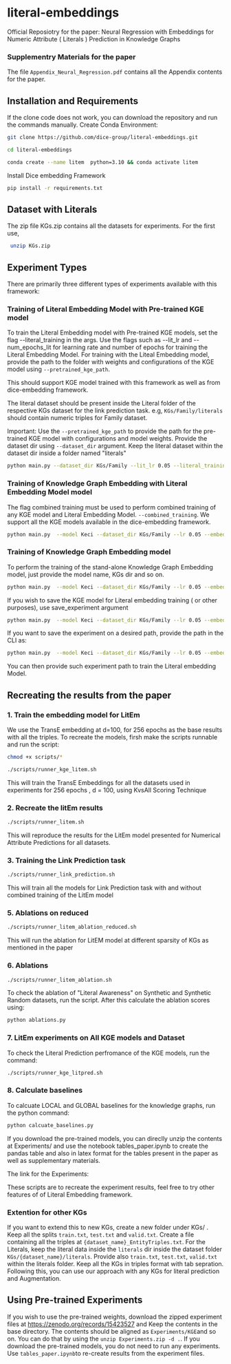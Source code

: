 # literal-embeddings
Official Reposiotry for the paper: Neural Regression with Embeddings for Numeric Attribute ( Literals ) Prediction in Knowledge Graphs

### Supplementry Materials for the paper 
The file `Appendix_Neural_Regression.pdf` contains all the Appendix contents for the paper.

## Installation and Requirements
If the clone code does not work, you can download the repository and run the commands manually.
Create Conda Environment:
```bash
git clone https://github.com/dice-group/literal-embeddings.git
```
```bash
cd literal-embeddings
```

```bash
conda create --name litem  python=3.10 && conda activate litem
```
Install Dice embedding Framework
```bash
pip install -r requirements.txt
```

## Dataset with Literals

The zip file KGs.zip contains all the datasets for experiments. For the first use, 



```bash
 unzip KGs.zip 
```
##  Experiment Types



There are primarily three different types of experiments available with this framework:

### Training of Literal Embedding Model with Pre-trained KGE model

To train the Literal Embedding model with Pre-trained KGE models, set the flag --literal_training in the args. Use the flags such as --lit_lr and --num_epochs_lit for learning rate and number of epochs for training the Literal Embedding Model. For training with the Liteal Embedding model, provide the path to the folder with weights and configurations of the KGE model using `--pretrained_kge_path`.

This should support KGE model trained with this framework as well as from dice-embedding framework.

 The literal dataset should be present inside the Literal folder of the respective KGs dataset for the link prediction task. e.g, `KGs/Family/literals` should contain numeric triples for Family dataset.

Important: Use the `--pretrained_kge_path` to provide the path for the pre-trained KGE model with configurations and model weights. 
Provide the dataset dir using `--dataset_dir` argument. Keep the literal dataset within the dataset dir inside a folder named "literals"

```bash
python main.py --dataset_dir KGs/Family --lit_lr 0.05 --literal_training --pretrained_kge_path "Experiments/test_dir" --lit_epochs 200
```
### Training of Knowledge Graph Embedding  with Literal Embedding Model model

The flag combined training must be used to perform combined training of any KGE model and Literal Embedding Model. `--combined_training`. We support all the KGE models available in the dice-embedding framework.

```bash
python main.py  --model Keci --dataset_dir KGs/Family --lr 0.05 --embedding_dim 128 --num_epochs 256 --combined_training
```

### Training of Knowledge Graph Embedding  model


To perform the training of the stand-alone Knowledge Graph Embedding model, just provide the model name, KGs dir and so on. 

```bash
python main.py  --model Keci --dataset_dir KGs/Family --lr 0.05 --embedding_dim 128 --num_epochs 256 
```
If you wish to save the KGE model for Literal embedding training ( or other purposes), use save_experiment argument

```bash
python main.py  --model Keci --dataset_dir KGs/Family --lr 0.05 --embedding_dim 128 --num_epochs 256 --save_experiment
```

If you want to save the experiment on a desired path, provide the path in the CLI as:
```bash
python main.py  --model Keci --dataset_dir KGs/Family --lr 0.05 --embedding_dim 128 --num_epochs 256 --save_experiment --full_storage_path "Experiments/test_dir"
```
You can then provide such experiment path to train the Literal embedding Model.

## Recreating the results from the paper

### 1. Train the embedding model for LitEm
We use the TransE embedding at d=100, for 256 epochs as the base results with all the triples. To recreate the models, firsh make the scripts runnable and run the script:

```bash
chmod +x scripts/* 
```
```bash
./scripts/runner_kge_litem.sh
```
This will train the TransE Embeddings for all the datasets used in experiments for 256 epochs , d = 100, using KvsAll Scoring Technique

### 2. Recreate the litEm results
```bash
./scripts/runner_litem.sh
```
This will reproduce the results for the LitEm model presented for Numerical Attribute Predictions for all datasets.

### 3. Training the Link Prediction task
```bash
./scripts/runner_link_prediction.sh
```
This will train all the models for Link Prediction task with and without combined training of the LitEm model

### 5. Ablations on reduced 
```bash
./scripts/runner_litem_ablation_reduced.sh
```
This will run the ablation for LitEM model at different sparsity of KGs as mentioned in the paper

### 6. Ablations
```bash
./scripts/runner_litem_ablation.sh
```
To check the ablation of "Literal Awareness" on Synthetic and Synthetic Random datasets, run the script. After this calculate the ablation scores using:
```python
python ablations.py
```
### 7. LitEm experiments on All KGE models and Dataset
To check the Literal Prediction perfromance of the KGE models, run the command:
```bash
./scripts/runner_kge_litpred.sh
```

### 8. Calculate baselines
To calcuate LOCAL and GLOBAL baselines for the knowledge graphs, run the python command:
```python
python calcuate_baselines.py
```
If you download the pre-trained models, you can direclly unzip the contents at Experiments/ and use the notebook tables_paper.ipynb to create the pandas table and also in latex format for the tables present in the paper as well as supplementary materials.

The link for the Experiments:

These scripts are to recreate the experiment results, feel free to try other features of of Literal Embedding framework.

### Extention for other KGs
If you want to extend this to new KGs, create a new folder under KGs/ . Keep all the splits `train.txt`, `test.txt` and `valid.txt`. Create a file containing all the triples at `{dataset_name}_EntityTriples.txt`. For the Literals, keep the literal data inside the `literals` dir inside the dataset folder `KGs/{dataset_name}/literals`. Provide also `train.txt`, `test.txt`, `valid.txt` within the literals folder. Keep all the KGs in triples format with tab sepration. Following this, you can use our approach with any KGs for literal prediction and Augmentation.   

## Using Pre-trained Experiments
If you wish to use the pre-trained weights, download the  zipped experiment files at https://zenodo.org/records/15423527 and Keep the contents in the base directory. The contents should be aligned as `Experiments/KGE`and so on. You can do that by using the `unzip Experiments.zip -d .`.
If you download the pre-trained models, you do not need to run any experiments. Use `tables_paper.ipynb`to re-create results from the experiment files.
